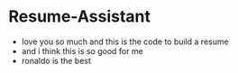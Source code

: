 # Resume-Assistant
- love you so much and this is the code to build a resume
- and i think this is so good for me
- ronaldo is the best